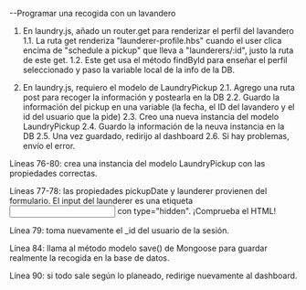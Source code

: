 --Programar una recogida con un lavandero

1. En laundry.js, añado un router.get para renderizar el perfil del lavandero
   1.1. La ruta get renderiza "launderer-profile.hbs" cuando el user clica encima de "schedule a pickup" que lleva a "launderers/:id", justo la ruta de este get.
   1.2. Este get usa el método findById para enseñar el perfil seleccionado y paso la variable local de la info de la DB.

2. En laundry.js, requiero el modelo de LaundryPickup
   2.1. Agrego una ruta post para recoger la información y postearla en la DB
   2.2. Guardo la información del pickup en una variable (la fecha, el ID del lavandero y el id del usuario que la pide)
   2.3. Creo una nueva instancia del modelo LaundryPickup
   2.4. Guardo la información de la neuva instancia en la DB
   2.5. Una vez guardado, redirijo al dashboard
   2.6. Si hay problemas, envío el error.

Líneas 76-80: crea una instancia del modelo LaundryPickup con las propiedades correctas.

Líneas 77-78: las propiedades pickupDate y launderer provienen del formulario. El input del launderer es una etiqueta <input> con type="hidden". ¡Comprueba el HTML!

Línea 79: toma nuevamente el \_id del usuario de la sesión.

Línea 84: llama al método modelo save() de Mongoose para guardar realmente la recogida en la base de datos.

Línea 90: si todo sale según lo planeado, redirige nuevamente al dashboard.
